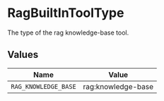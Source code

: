 # RagBuiltInToolType

The type of the rag knowledge-base tool.


## Values

| Name                 | Value                |
| -------------------- | -------------------- |
| `RAG_KNOWLEDGE_BASE` | rag:knowledge-base   |